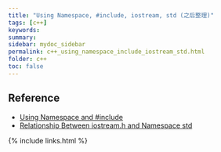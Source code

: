 ```yaml
---
title: "Using Namespace, #include, iostream, std (之后整理)"
tags: [c++]
keywords:
summary:
sidebar: mydoc_sidebar
permalink: c++_using_namespace_include_iostream_std.html
folder: c++
toc: false
---
```


## Reference

* [Using Namespace and #include](https://stackoverflow.com/questions/5115556/c-using-namespace-and-include)
* [Relationship Between iostream.h and Namespace std](https://stackoverflow.com/questions/23589657/what-is-the-relationship-between-iostream-and-namespace-std)

{% include links.html %}